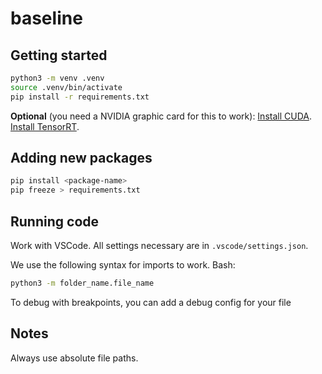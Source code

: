 # baseline

## Getting started
```bash
python3 -m venv .venv
source .venv/bin/activate
pip install -r requirements.txt
```
**Optional** (you need a NVIDIA graphic card for this to work):
[Install CUDA](https://docs.nvidia.com/cuda/cuda-installation-guide-linux/index.html).
[Install TensorRT](https://docs.nvidia.com/deeplearning/tensorrt/install-guide/index.html).

## Adding new packages
```bash
pip install <package-name>
pip freeze > requirements.txt
```

## Running code
Work with VSCode. All settings necessary are in `.vscode/settings.json`. 

We use the following syntax for imports to work. Bash: 
```bash
python3 -m folder_name.file_name
```
To debug with breakpoints, you can add a debug config for your file

## Notes
Always use absolute file paths. 